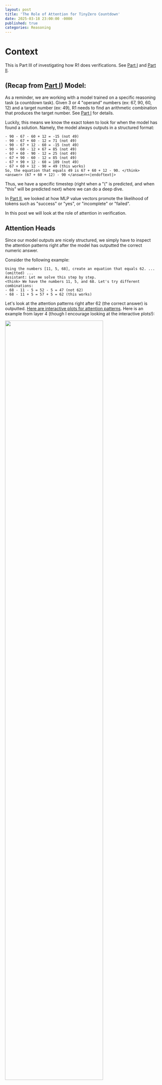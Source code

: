 ```yaml
---
layout: post
title: 'The Role of Attention for TinyZero Countdown'
date: 2025-03-18 23:00:00 -0000
published: true
categories: Reasoning
---
```



# Context

This is Part III of investigating how R1 does verifications.
See [Part I](https://ajyl.github.io/2025/02/16/steering-R1.html) and [Part II](https://ajyl.github.io/reasoning/2025/02/27/mlp-value-vecs.html).


## (Recap from [Part I](https://ajyl.github.io/2025/02/16/steering-R1.html)) Model:

As a reminder, we are working with a model trained on a specific reasoning task (a countdown task).
Given 3 or 4 "operand" numbers (ex: 67, 90, 60, 12) and a target number (ex: 49), R1 needs to find an arithmetic combination that produces the target number.
See [Part I](https://ajyl.github.io/2025/02/16/steering-R1.html) for details.

Luckily, this means we know the exact token to look for when the model has found a solution.
Namely, the model always outputs in a structured format:

```
- 90 - 67 - 60 + 12 = -15 (not 49)
- 90 - 67 + 60 - 12 = 71 (not 49)
- 90 - 67 + 12 - 60 = -15 (not 49)
- 90 - 60 - 12 + 67 = 85 (not 49)
- 67 + 60 - 90 - 12 = 25 (not 49)
- 67 + 90 - 60 - 12 = 85 (not 49)
- 67 + 90 + 12 - 60 = 109 (not 49)
- 67 + 60 + 12 - 90 = 49 (this works)
So, the equation that equals 49 is 67 + 60 + 12 - 90. </think>
<answer> (67 + 60 + 12) - 90 </answer><|endoftext|>
```

Thus, we have a specific timestep (right when a "(" is predicted, and when "this" will be predicted next) where we can do a deep dive.

In [Part II](https://ajyl.github.io/reasoning/2025/02/27/mlp-value-vecs.html), we looked at how MLP value vectors promote the likelihood of tokens such as "success" or "yes", or "incomplete" or "failed".

In this post we will look at the role of attention in verification.

## Attention Heads

Since our model outputs are nicely structured, we simply have to inspect the attention patterns right after the model has outputted the correct numeric answer.

Consider the following example:
```
Using the numbers [11, 5, 68], create an equation that equals 62. ... (omitted) ...
Assistant: Let me solve this step by step.
<think> We have the numbers 11, 5, and 68. Let's try different combinations:
- 68 - 11 - 5 = 52 - 5 = 47 (not 62)
- 68 - 11 + 5 = 57 + 5 = 62 (this works)
```

Let's look at the attention patterns right after 62 (the correct answer) is outputted.
[Here are interactive plots for attention patterns](../../../../assets/blogs/attention/attn_patterns.html).
Here is an example from layer 4 (though I encourage looking at the interactive plots!):

<img src="{{ '/assets/blogs/attention/L4H5.png' | relative_url }}" style="width: 80%; height:auto;">

One thing you may notice is that some heads attend to the previous occurrences of the correct answer (62)!

Examples of this are L3H13, L4H0, L4H5, L5H9, and so on.
A coincidence? Probably not!

So let's try to turn off the "O-circuit" of these attention heads (i.e., these heads won't be able to write into the residual stream).
Here are the attention heads that I turned off:

```
L3 H13, L4 H5, L4 H0, L5 H9, L5 H14, L10 H0, L10 H5, L11 H8,
L12 H3, L13 H6, L13 H3, L15 H8, L15 H4, L17 H14, L17 H13, L17 H11,
L17 H10, L17 H9, L17 H3, L17 H1, L19 H13, L19 H8, L21 H7, L21 H14,
L21 H2, L22 H14, L22 H12, L25 H14, L25 H11,
```

(I just arbitrarily picked attention heads based on the visualization above. We will likely need a more systematic analysis later.)

And here is the output after turning off these attention heads:

```
Assistant: Let me solve this step by step.
<think> We have the numbers 11, 5, and 68. Let's try different combinations:
- 68 - 11 - 5 = 52 - 5 = 47 (not 62)
- 68 - 11 + 5 = 57 + 5 = **62 (not 62 - 11 + 5)**
- 68 - 11 + 5 = 57 + 5 = **62 (not 62 + 11 - 5)**
- 68 + 11 - 5 = 79 - 5 = 74 (not 62)
- 68 + 11 + 5 = 79 + 5 = 84 (not 62)
- 68 * 11 - 5 = 748 - 5 = 743 (not 62)
- 68 * 11 / 5 = 748 / 5 = 149.6 (not 62)
- 68 / 11 + 5 = 6.18 + 5 = 11.18 (not 62)
- 68 / 11 +
```

Note the text marked in asterisks -- the model is now outputting the correct answer, but it is not recognizing it as such!

## Relation to MLP Value Vectors

[Previously](https://ajyl.github.io/reasoning/2025/02/27/mlp-value-vecs.html), we identified MLP value vectors promoting tokens like "success" or "failed".
What is the relationship between the attention heads and MLP value vectors that we identified?

Here, we can simply compare the activation of the value vectors before and after the attention heads are turned off:

([Interactive plot](../../../../assets/blogs/attention/value_vec_acts.html))

<img src="{{ '/assets/blogs/attention/value_vec_acts.png' | relative_url }}" style="width: 80%; height:auto;">

As you can see, the value vectors corresponding to "success" etc. are no longer activated when the attention heads are turned off.
That is to say, I believe it is the attention heads that are responsible for activating the value vectors that promote tokens like "success".


## Next Steps

The biggest question that arises is, what about problems where the correct answer is not in the context?
In hindsight, the mechanism we found is perhaps expected.
So one possible next step is to design another task and train TinyZero R1 on it (hopefully we see the model converge to a nice structure again).

Another question is to compare the model before and after RL fine-tuning.
IE, what were these attention heads doing before?
Did the MLP value vectors change in any meaningful way from RL?

Alternatively, is the verification mechanism of the base model the same as the RL model?
ie, Imagine giving the base model a prompt like the following:
"We have numbers 11, 5, and 68. We need to find an equation that equals 62. Is 68 * 11 - 5 the solution? *answer in yes or no*"
If we were to reverse engineer how the model answers this prompt, would we see the same mechanism as what we found in our model?

Lastly, we should probably set up a more systematic experiments to write up our findings in a potential paper.

## Collaboration

Please see the [ARBOR page](https://github.com/ARBORproject/arborproject.github.io/discussions/6) for discussions. 
In particular, we have weekly meetings that are open for anyone to join.

My code and experiments can be found [here](https://github.com/ajyl/verify_circuit).

